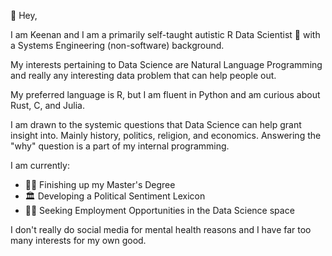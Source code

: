 👋 Hey,

I am Keenan and I am a primarily self-taught autistic R Data Scientist :mage: with a Systems Engineering (non-software) background. 

My interests pertaining to Data Science are Natural Language Programming and really any interesting data problem that can help people out.

My preferred language is R, but I am fluent in Python and am curious about Rust, C, and Julia.

I am drawn to the systemic questions that Data Science can help grant insight into. Mainly history, politics, religion, and economics. Answering the "why" question is a part of my internal programming. 

I am currently:

- :student: Finishing up my Master's Degree
- :classical_building: Developing a Political Sentiment Lexicon
- :technologist: Seeking Employment Opportunities in the Data Science space

I don't really do social media for mental health reasons and I have far too many interests for my own good.

<!---
Senpai-Eeyore/Senpai-Eeyore is a ✨ special ✨ repository because its `README.md` (this file) appears on your GitHub profile.
You can click the Preview link to take a look at your changes.
--->
